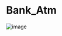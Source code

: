 # Bank_Atm
![image](https://user-images.githubusercontent.com/85604091/134818733-7c631ce8-0e81-47ed-95c0-b9da504b1bf7.png)

